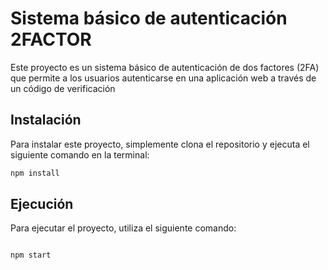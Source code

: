 
# Sistema básico de autenticación 2FACTOR

Este proyecto es un sistema básico de autenticación de dos factores (2FA) que permite a los usuarios autenticarse en una aplicación web a través de un código de verificación

## Instalación

Para instalar este proyecto, simplemente clona el repositorio y ejecuta el siguiente comando en la terminal:

```bash
npm install
```

## Ejecución

Para ejecutar el proyecto, utiliza el siguiente comando:

```bash

npm start
```

